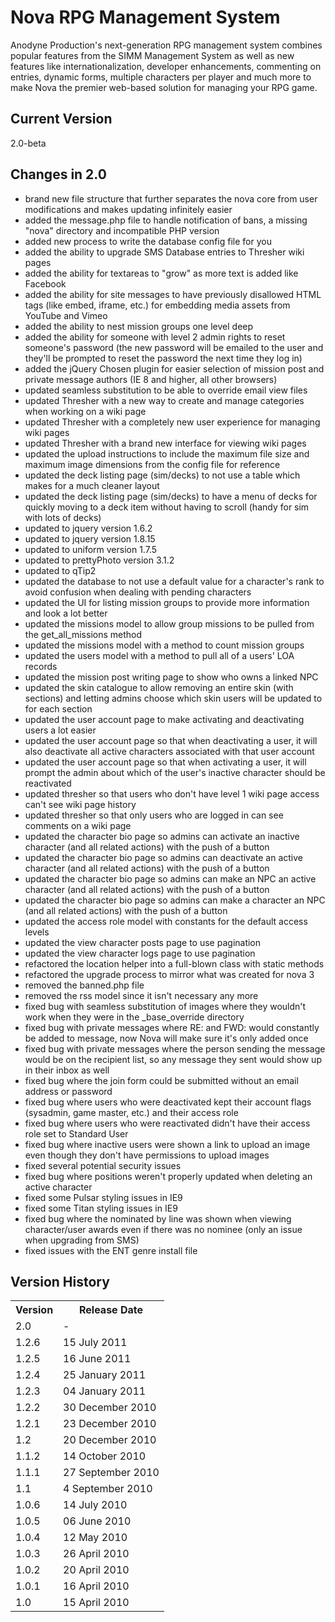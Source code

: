 # Nova RPG Management System

Anodyne Production's next-generation RPG management system combines popular features from the SIMM Management System as well as new features like internationalization, developer enhancements, commenting on entries, dynamic forms, multiple characters per player and much more to make Nova the premier web-based solution for managing your RPG game.

## Current Version

2.0-beta

## Changes in 2.0

* brand new file structure that further separates the nova core from user modifications and makes updating infinitely easier
* added the message.php file to handle notification of bans, a missing "nova" directory and incompatible PHP version
* added new process to write the database config file for you
* added the ability to upgrade SMS Database entries to Thresher wiki pages
* added the ability for textareas to "grow" as more text is added like Facebook
* added the ability for site messages to have previously disallowed HTML tags (like embed, iframe, etc.) for embedding media assets from YouTube and Vimeo
* added the ability to nest mission groups one level deep
* added the ability for someone with level 2 admin rights to reset someone's password (the new password will be emailed to the user and they'll be prompted to reset the password the next time they log in)
* added the jQuery Chosen plugin for easier selection of mission post and private message authors (IE 8 and higher, all other browsers)
* updated seamless substitution to be able to override email view files
* updated Thresher with a new way to create and manage categories when working on a wiki page
* updated Thresher with a completely new user experience for managing wiki pages
* updated Thresher with a brand new interface for viewing wiki pages
* updated the upload instructions to include the maximum file size and maximum image dimensions from the config file for reference
* updated the deck listing page (sim/decks) to not use a table which makes for a much cleaner layout
* updated the deck listing page (sim/decks) to have a menu of decks for quickly moving to a deck item without having to scroll (handy for sim with lots of decks)
* updated to jquery version 1.6.2
* updated to jquery version 1.8.15
* updated to uniform version 1.7.5
* updated to prettyPhoto version 3.1.2
* updated to qTip2
* updated the database to not use a default value for a character's rank to avoid confusion when dealing with pending characters
* updated the UI for listing mission groups to provide more information and look a lot better
* updated the missions model to allow group missions to be pulled from the get_all_missions method
* updated the missions model with a method to count mission groups
* updated the users model with a method to pull all of a users' LOA records
* updated the mission post writing page to show who owns a linked NPC
* updated the skin catalogue to allow removing an entire skin (with sections) and letting admins choose which skin users will be updated to for each section
* updated the user account page to make activating and deactivating users a lot easier
* updated the user account page so that when deactivating a user, it will also deactivate all active characters associated with that user account
* updated the user account page so that when activating a user, it will prompt the admin about which of the user's inactive character should be reactivated
* updated thresher so that users who don't have level 1 wiki page access can't see wiki page history
* updated thresher so that only users who are logged in can see comments on a wiki page
* updated the character bio page so admins can activate an inactive character (and all related actions) with the push of a button
* updated the character bio page so admins can deactivate an active character (and all related actions) with the push of a button
* updated the character bio page so admins can make an NPC an active character (and all related actions) with the push of a button
* updated the character bio page so admins can make a character an NPC (and all related actions) with the push of a button
* updated the access role model with constants for the default access levels
* updated the view character posts page to use pagination
* updated the view character logs page to use pagination
* refactored the location helper into a full-blown class with static methods
* refactored the upgrade process to mirror what was created for nova 3
* removed the banned.php file
* removed the rss model since it isn't necessary any more
* fixed bug with seamless substitution of images where they wouldn't work when they were in the _base_override directory
* fixed bug with private messages where RE: and FWD: would constantly be added to message, now Nova will make sure it's only added once
* fixed bug with private messages where the person sending the message would be on the recipient list, so any message they sent would show up in their inbox as well
* fixed bug where the join form could be submitted without an email address or password
* fixed bug where users who were deactivated kept their account flags (sysadmin, game master, etc.) and their access role
* fixed bug where users who were reactivated didn't have their access role set to Standard User
* fixed bug where inactive users were shown a link to upload an image even though they don't have permissions to upload images
* fixed several potential security issues
* fixed bug where positions weren't properly updated when deleting an active character
* fixed some Pulsar styling issues in IE9
* fixed some Titan styling issues in IE9
* fixed bug where the nominated by line was shown when viewing character/user awards even if there was no nominee (only an issue when upgrading from SMS)
* fixed issues with the ENT genre install file

## Version History

<table>
	<tr>
		<th>Version</th><th>Release Date</th>
	</tr>
	<tr>
		<td>2.0</td><td>-</td>
	</tr>
	<tr>
		<td>1.2.6</td><td>15 July 2011</td>
	</tr>
	<tr>
		<td>1.2.5</td><td>16 June 2011</td>
	</tr>
	<tr>
		<td>1.2.4</td><td>25 January 2011</td>
	</tr>
	<tr>
		<td>1.2.3</td><td>04 January 2011</td>
	</tr>
	<tr>
		<td>1.2.2</td><td>30 December 2010</td>
	</tr>
	<tr>
		<td>1.2.1</td><td>23 December 2010</td>
	</tr>
	<tr>
		<td>1.2</td><td>20 December 2010</td>
	</tr>
	<tr>
		<td>1.1.2</td><td>14 October 2010</td>
	</tr>
	<tr>
		<td>1.1.1</td><td>27 September 2010</td>
	</tr>
	<tr>
		<td>1.1</td><td>4 September 2010</td>
	</tr>
	<tr>
		<td>1.0.6</td><td>14 July 2010</td>
	</tr>
	<tr>
		<td>1.0.5</td><td>06 June 2010</td>
	</tr>
	<tr>
		<td>1.0.4</td><td>12 May 2010</td>
	</tr>
	<tr>
		<td>1.0.3</td><td>26 April 2010</td>
	</tr>
	<tr>
		<td>1.0.2</td><td>20 April 2010</td>
	</tr>
	<tr>
		<td>1.0.1</td><td>16 April 2010</td>
	</tr>
	<tr>
		<td>1.0</td><td>15 April 2010</td>
	</tr>
</table>